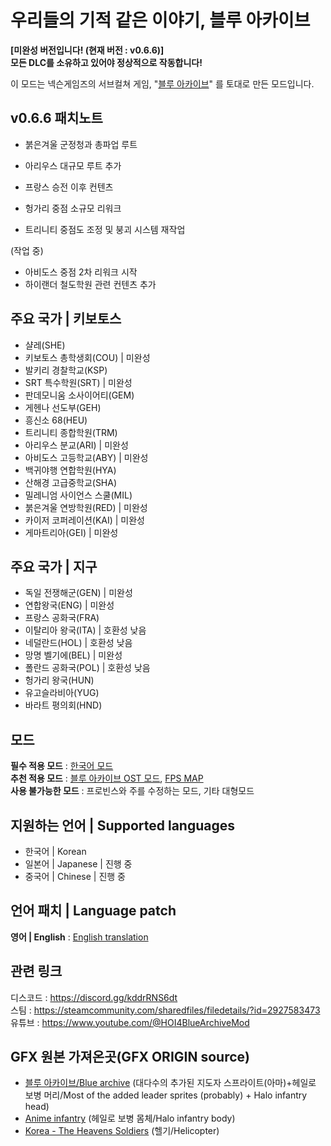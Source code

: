 **우리들의 기적 같은 이야기, 블루 아카이브**
=============
**\[미완성 버전입니다! (현재 버전 : v0.6.6)]**   
**모든 DLC를 소유하고 있어야 정상적으로 작동합니다!**

이 모드는 넥슨게임즈의 서브컬쳐 게임, "[블루 아카이브](https://bluearchive.nexon.com/home)" 를 토대로 만든 모드입니다.

## v0.6.6 패치노트
- 붉은겨울 군정청과 총파업 루트
- 아리우스 대규모 루트 추가
- 프랑스 승전 이후 컨텐츠

- 헝가리 중점 소규모 리워크
- 트리니티 중점도 조정 및 붕괴 시스템 재작업

(작업 중)
- 아비도스 중점 2차 리워크 시작
- 하이랜더 철도학원 관련 컨텐츠 추가

## 주요 국가 | 키보토스
- 샬레(SHE)   
- 키보토스 총학생회(COU) | 미완성   
- 발키리 경찰학교(KSP)   
- SRT 특수학원(SRT) | 미완성   
- 판데모니움 소사이어티(GEM)   
- 게헨나 선도부(GEH)   
- 흥신소 68(HEU)   
- 트리니티 종합학원(TRM)   
- 아리우스 분교(ARI) | 미완성   
- 아비도스 고등학교(ABY) | 미완성   
- 백귀야행 연합학원(HYA)   
- 산해경 고급중학교(SHA)   
- 밀레니엄 사이언스 스쿨(MIL)   
- 붉은겨울 연방학원(RED) | 미완성   
- 카이저 코퍼레이션(KAI) | 미완성   
- 게마트리아(GEI) | 미완성   

## 주요 국가 | 지구
- 독일 전쟁해군(GEN) | 미완성   
- 연합왕국(ENG) | 미완성   
- 프랑스 공화국(FRA)   
- 이탈리아 왕국(ITA) | 호환성 낮음   
- 네덜란드(HOL) | 호환성 낮음   
- 망명 벨기에(BEL) | 미완성   
- 폴란드 공화국(POL) | 호환성 낮음   
- 헝가리 왕국(HUN)   
- 유고슬라비아(YUG)   
- 바라트 평의회(HND)   

## 모드
**필수 적용 모드** : [한국어 모드](https://steamcommunity.com/sharedfiles/filedetails/?id=2743487021)   
**추천 적용 모드** : [블루 아카이브 OST 모드](https://steamcommunity.com/sharedfiles/filedetails/?id=3012479903), [FPS MAP](https://steamcommunity.com/sharedfiles/filedetails/?id=2404689961)   
**사용 불가능한 모드** : 프로빈스와 주를 수정하는 모드, 기타 대형모드

## 지원하는 언어 | Supported languages
- 한국어 | Korean
- 일본어 | Japanese | 진행 중
- 중국어 | Chinese | 진행 중

## 언어 패치 | Language patch
**영어 | English** : [English translation](https://steamcommunity.com/sharedfiles/filedetails/?id=3069377398)

## 관련 링크
디스코드 : <https://discord.gg/kddrRNS6dt>   
스팀 : <https://steamcommunity.com/sharedfiles/filedetails/?id=2927583473>   
유튜브 : <https://www.youtube.com/@HOI4BlueArchiveMod> 

## GFX 원본 가져온곳(GFX ORIGIN source)
- [블루 아카이브/Blue archive](https://bluearchive.nexon.com/home) (대다수의 추가된 지도자 스프라이트(아마)+헤일로 보병 머리/Most of the added leader sprites (probably) + Halo infantry head)
- [Anime infantry](https://steamcommunity.com/sharedfiles/filedetails/?id=2867507468) (헤일로 보병 몸체/Halo infantry body)
- [Korea - The Heavens Soldiers](https://steamcommunity.com/sharedfiles/filedetails/?id=2315848888) (헬기/Helicopter)
